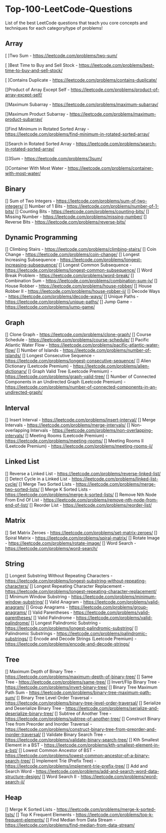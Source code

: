 # Top-100-LeetCode-Questions
List of the best LeetCode questions that teach you core concepts and techniques for each category/type of problems! 

Array
-----
[ ]Two Sum - https://leetcode.com/problems/two-sum/

[ ]Best Time to Buy and Sell Stock - https://leetcode.com/problems/best-time-to-buy-and-sell-stock/

[ ]Contains Duplicate - https://leetcode.com/problems/contains-duplicate/

[]Product of Array Except Self - https://leetcode.com/problems/product-of-array-except-self/

[]Maximum Subarray - https://leetcode.com/problems/maximum-subarray/

[]Maximum Product Subarray - https://leetcode.com/problems/maximum-product-subarray/

[]Find Minimum in Rotated Sorted Array - https://leetcode.com/problems/find-minimum-in-rotated-sorted-array/

[]Search in Rotated Sorted Array - https://leetcode.com/problems/search-in-rotated-sorted-array/

[]3Sum - https://leetcode.com/problems/3sum/

[]Container With Most Water - https://leetcode.com/problems/container-with-most-water/

Binary
------
[] Sum of Two Integers - https://leetcode.com/problems/sum-of-two-integers/
[] Number of 1 Bits - https://leetcode.com/problems/number-of-1-bits/
[] Counting Bits - https://leetcode.com/problems/counting-bits/
[] Missing Number - https://leetcode.com/problems/missing-number/
[] Reverse Bits - https://leetcode.com/problems/reverse-bits/

Dynamic Programming
-------------------
[] Climbing Stairs - https://leetcode.com/problems/climbing-stairs/
[] Coin Change - https://leetcode.com/problems/coin-change/
[] Longest Increasing Subsequence - https://leetcode.com/problems/longest-increasing-subsequence/
[] Longest Common Subsequence - https://leetcode.com/problems/longest-common-subsequence/
[] Word Break Problem - https://leetcode.com/problems/word-break/
[] Combination Sum - https://leetcode.com/problems/combination-sum-iv/
[] House Robber - https://leetcode.com/problems/house-robber/
[] House Robber II - https://leetcode.com/problems/house-robber-ii/
[] Decode Ways - https://leetcode.com/problems/decode-ways/
[] Unique Paths - https://leetcode.com/problems/unique-paths/
[] Jump Game - https://leetcode.com/problems/jump-game/

Graph
-----
[] Clone Graph - https://leetcode.com/problems/clone-graph/
[] Course Schedule - https://leetcode.com/problems/course-schedule/
[] Pacific Atlantic Water Flow - https://leetcode.com/problems/pacific-atlantic-water-flow/
[] Number of Islands - https://leetcode.com/problems/number-of-islands/
[] Longest Consecutive Sequence - https://leetcode.com/problems/longest-consecutive-sequence/
[] Alien Dictionary (Leetcode Premium) - https://leetcode.com/problems/alien-dictionary/
[] Graph Valid Tree (Leetcode Premium) - https://leetcode.com/problems/graph-valid-tree/
[] Number of Connected Components in an Undirected Graph (Leetcode Premium) - https://leetcode.com/problems/number-of-connected-components-in-an-undirected-graph/

Interval
--------
[] Insert Interval - https://leetcode.com/problems/insert-interval/
[] Merge Intervals - https://leetcode.com/problems/merge-intervals/
[] Non-overlapping Intervals - https://leetcode.com/problems/non-overlapping-intervals/
[] Meeting Rooms (Leetcode Premium) - https://leetcode.com/problems/meeting-rooms/
[] Meeting Rooms II (Leetcode Premium) - https://leetcode.com/problems/meeting-rooms-ii/

Linked List
-----------
[] Reverse a Linked List - https://leetcode.com/problems/reverse-linked-list/
[] Detect Cycle in a Linked List - https://leetcode.com/problems/linked-list-cycle/
[] Merge Two Sorted Lists - https://leetcode.com/problems/merge-two-sorted-lists/
[] Merge K Sorted Lists - https://leetcode.com/problems/merge-k-sorted-lists/
[] Remove Nth Node From End Of List - https://leetcode.com/problems/remove-nth-node-from-end-of-list/
[] Reorder List - https://leetcode.com/problems/reorder-list/

Matrix
-------
[] Set Matrix Zeroes - https://leetcode.com/problems/set-matrix-zeroes/
[] Spiral Matrix - https://leetcode.com/problems/spiral-matrix/
[] Rotate Image - https://leetcode.com/problems/rotate-image/
[] Word Search - https://leetcode.com/problems/word-search/

String
------
[] Longest Substring Without Repeating Characters - https://leetcode.com/problems/longest-substring-without-repeating-characters/
[] Longest Repeating Character Replacement - https://leetcode.com/problems/longest-repeating-character-replacement/
[] Minimum Window Substring - https://leetcode.com/problems/minimum-window-substring/
[] Valid Anagram - https://leetcode.com/problems/valid-anagram/
[] Group Anagrams - https://leetcode.com/problems/group-anagrams/
[] Valid Parentheses - https://leetcode.com/problems/valid-parentheses/
[] Valid Palindrome - https://leetcode.com/problems/valid-palindrome/
[] Longest Palindromic Substring - https://leetcode.com/problems/longest-palindromic-substring/
[] Palindromic Substrings - https://leetcode.com/problems/palindromic-substrings/
[] Encode and Decode Strings (Leetcode Premium) - https://leetcode.com/problems/encode-and-decode-strings/

Tree
----
[] Maximum Depth of Binary Tree - https://leetcode.com/problems/maximum-depth-of-binary-tree/
[] Same Tree - https://leetcode.com/problems/same-tree/
[] Invert/Flip Binary Tree - https://leetcode.com/problems/invert-binary-tree/
[] Binary Tree Maximum Path Sum - https://leetcode.com/problems/binary-tree-maximum-path-sum/
[] Binary Tree Level Order Traversal - https://leetcode.com/problems/binary-tree-level-order-traversal/
[] Serialize and Deserialize Binary Tree - https://leetcode.com/problems/serialize-and-deserialize-binary-tree/
[] Subtree of Another Tree - https://leetcode.com/problems/subtree-of-another-tree/
[] Construct Binary Tree from Preorder and Inorder Traversal - https://leetcode.com/problems/construct-binary-tree-from-preorder-and-inorder-traversal/
[] Validate Binary Search Tree - https://leetcode.com/problems/validate-binary-search-tree/
[] Kth Smallest Element in a BST - https://leetcode.com/problems/kth-smallest-element-in-a-bst/
[] Lowest Common Ancestor of BST - https://leetcode.com/problems/lowest-common-ancestor-of-a-binary-search-tree/
[] Implement Trie (Prefix Tree) - https://leetcode.com/problems/implement-trie-prefix-tree/
[] Add and Search Word - https://leetcode.com/problems/add-and-search-word-data-structure-design/
[] Word Search II - https://leetcode.com/problems/word-search-ii/

Heap
----
[] Merge K Sorted Lists - https://leetcode.com/problems/merge-k-sorted-lists/
[] Top K Frequent Elements - https://leetcode.com/problems/top-k-frequent-elements/
[] Find Median from Data Stream - https://leetcode.com/problems/find-median-from-data-stream/
